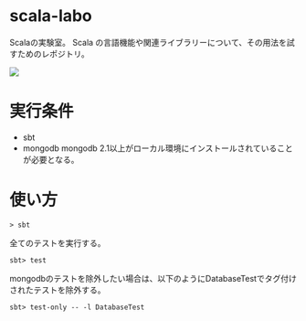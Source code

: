 scala-labo
==========

Scalaの実験室。
Scala の言語機能や関連ライブラリーについて、その用法を試すためのレポジトリ。



![](https://raw.github.com/wiki/akimichi/scala-labo/images/screenshot.png)


# 実行条件

* sbt 
* mongodb
  mongodb 2.1以上がローカル環境にインストールされていることが必要となる。


# 使い方 

~~~
> sbt
~~~

全てのテストを実行する。

~~~
sbt> test
~~~

mongodbのテストを除外したい場合は、以下のようにDatabaseTestでタグ付けされたテストを除外する。

~~~
sbt> test-only -- -l DatabaseTest
~~~



